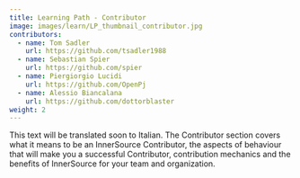 ```yaml
---
title: Learning Path - Contributor
image: images/learn/LP_thumbnail_contributor.jpg
contributors:
  - name: Tom Sadler
    url: https://github.com/tsadler1988
  - name: Sebastian Spier
    url: https://github.com/spier
  - name: Piergiorgio Lucidi
    url: https://github.com/OpenPj
  - name: Alessio Biancalana
    url: https://github.com/dottorblaster
weight: 2
---
```

This text will be translated soon to Italian.
The Contributor section covers what it means to be an InnerSource Contributor, the aspects of behaviour that will make you a successful Contributor, contribution mechanics and the benefits of InnerSource for your team and organization.
<!--- This file autogenerated from https://github.com/InnerSourceCommons/InnerSourceLearningPath/blob/master/scripts -->